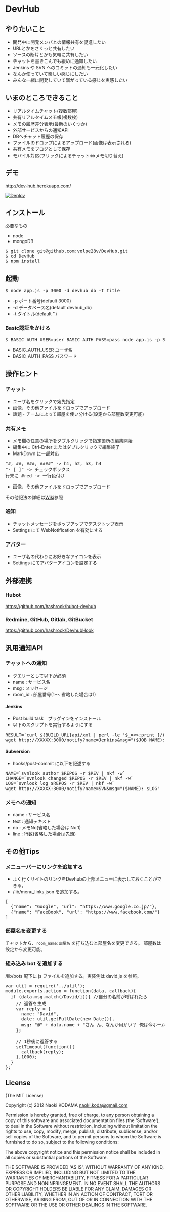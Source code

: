 # DevHub

## やりたいこと
* 開発中に開発メンバとの情報共有を促進したい
* URLとかをさくっと共有したい
* ソースの断片とかも気軽に共有したい
* チャットを書きこんでも緩めに通知したい
* Jenkins や SVN へのコミットの通知も一元化したい
* なんか使っていて楽しい感じにしたい
* みんな一緒に開発していて繋がっている感じを実感したい

## いまのところできること
* リアルタイムチャット(複数部屋)
* 共有リアルタイムメモ帳(複数枚)
* メモの履歴差分表示(最新のいくつか)
* 外部サービスからの通知API
* DBへチャット履歴の保存
* ファイルのドロップによるアップロード(画像は表示される)
* 共有メモをブログとして保存
* モバイル対応(フリックによるチャット⇔メモ切り替え)

## デモ
http://dev-hub.herokuapp.com/

[![Deploy](https://www.herokucdn.com/deploy/button.png)](https://heroku.com/deploy)

## インストール
必要なもの

* node 
* mongoDB 

<pre>
$ git clone git@github.com:volpe28v/DevHub.git
$ cd DevHub
$ npm install 
</pre>

## 起動

<pre>
$ node app.js -p 3000 -d devhub_db -t title
</pre>
* -p ポート番号(default 3000)
* -d データベース名(default devhub_db)
* -t タイトル(default '')

### Basic認証をかける
<pre>
$ BASIC_AUTH_USER=user BASIC_AUTH_PASS=pass node app.js -p 3000 -d devhub_db -t title
</pre>
* BASIC_AUTH_USER ユーザ名
* BASIC_AUTH_PASS パスワード

## 操作ヒント
### チャット
* ユーザ名をクリックで宛先指定
* 画像、その他ファイルをドロップでアップロード
* 話題・チームによって部屋を使い分ける(設定から部屋数変更可能)

### 共有メモ
* メモ欄の任意の場所をダブルクリックで指定箇所の編集開始
* 編集中に Ctrl-Enter またはダブルクリックで編集終了
* MarkDown に一部対応
<pre>
"#, ##, ###, ####" -> h1, h2, h3, h4
"- [ ]" -> チェックボックス
行末に #red -> 一行色付け
</pre>
* 画像、その他ファイルをドロップでアップロード

その他記法の詳細は[Wiki](https://github.com/volpe28v/DevHub/wiki/%E8%A8%98%E6%B3%95)参照

### 通知
* チャットメッセージをポップアップでデスクトップ表示
* Settings にて WebNotification を有効にする

### アバター
* ユーザ名の代わりにお好きなアイコンを表示
* Settings にてアバターアイコンを設定する


## 外部連携
### Hubot
https://github.com/hashrock/hubot-devhub

### Redmine, GitHub, Gitlab, GitBucket
https://github.com/hashrock/DevhubHook

## 汎用通知API
### チャットへの通知
* クエリーとして以下が必須
* name : サービス名
* msg  : メッセージ
* room_id : 部屋番号(1〜. 省略した場合は1)

#### Jenkins
* Post build task　プラグインをインストール
* 以下のスクリプトを実行するようにする

<pre>
RESULT=`curl ${BUILD_URL}api/xml | perl -le '$_=<>;print [/<result>(.+?)</]->[0]'`
wget http://XXXXX:3000/notify?name=Jenkins&msg="($JOB_NAME): $RESULT"
</pre>

#### Subversion
* hooks/post-commit に以下を記述する

<pre>
NAME=`svnlook author $REPOS -r $REV | nkf -w`
CHANGE=`svnlook changed $REPOS -r $REV | nkf -w`
LOG=`svnlook log $REPOS -r $REV | nkf -w`
wget http://XXXXX:3000/notify?name=SVN&msg="($NAME): $LOG"
</pre>

### メモへの通知
* name : サービス名
* text : 通知テキスト
* no : メモNo(省略した場合は No.1)
* line : 行数(省略した場合は先頭)

## その他Tips
### メニューバーにリンクを追加する
* よく行くサイトのリンクをDevhubの上部メニューに表示しておくことができる。
* /lib/menu_links.json を追加する。

<pre>
[
  {"name": "Google", "url": "https://www.google.co.jp/"},
  {"name": "FaceBook", "url": "https://www.facebook.com/"}
]
</pre>

### 部屋名を変更する
チャットから、```room_name:部屋名``` を打ち込むと部屋名を変更できる。
部屋数は設定から変更可能。

### 組み込み bot を追加する
/lib/bots 配下に js ファイルを追加する。実装例は david.js を参照。
<pre>
var util = require('../util');
module.exports.action = function(data, callback){
  if (data.msg.match(/David/i)){ //自分の名前が呼ばれたら
    // 返答を生成
    var reply = {
      name: "David",
      date: util.getFullDate(new Date()),
      msg: "@" + data.name + "さん ん、なんか用かい？ 俺は今ホームパーティーで忙しいんだ。出来れば後にしてくれないか。"
    };

    // 1秒後に返答する
    setTimeout(function(){
      callback(reply);
    },1000);
  }
};
</pre>

## License
(The MIT License)

Copyright (c) 2012 Naoki KODAMA <naoki.koda@gmail.com>

Permission is hereby granted, free of charge, to any person obtaining a copy of this software and associated documentation files (the 'Software'), to deal in the Software without restriction, including without limitation the rights to use, copy, modify, merge, publish, distribute, sublicense, and/or sell copies of the Software, and to permit persons to whom the Software is furnished to do so, subject to the following conditions:

The above copyright notice and this permission notice shall be included in all copies or substantial portions of the Software.

THE SOFTWARE IS PROVIDED 'AS IS', WITHOUT WARRANTY OF ANY KIND, EXPRESS OR IMPLIED, INCLUDING BUT NOT LIMITED TO THE WARRANTIES OF MERCHANTABILITY, FITNESS FOR A PARTICULAR PURPOSE AND NONINFRINGEMENT. IN NO EVENT SHALL THE AUTHORS OR COPYRIGHT HOLDERS BE LIABLE FOR ANY CLAIM, DAMAGES OR OTHER LIABILITY, WHETHER IN AN ACTION OF CONTRACT, TORT OR OTHERWISE, ARISING FROM, OUT OF OR IN CONNECTION WITH THE SOFTWARE OR THE USE OR OTHER DEALINGS IN THE SOFTWARE.

